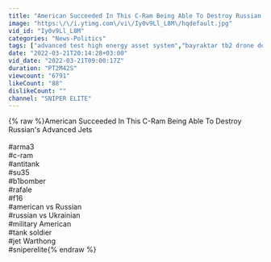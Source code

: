 ```yaml
---
title: "American Succeeded In This C-Ram Being Able To Destroy Russian's Advanced Jets"
image: "https:\/\/i.ytimg.com\/vi\/Iy0v9Ll_L8M\/hqdefault.jpg"
vid_id: "Iy0v9Ll_L8M"
categories: "News-Politics"
tags: ["advanced test high energy asset system","bayraktar tb2 drone destroys russian convoy","china destroy aircraft carrier"]
date: "2022-03-21T20:14:28+03:00"
vid_date: "2022-03-21T09:00:17Z"
duration: "PT2M42S"
viewcount: "6791"
likeCount: "88"
dislikeCount: ""
channel: "SNIPER ELITE"
---
```

{% raw %}American Succeeded In This C-Ram Being Able To Destroy Russian's Advanced Jets<br /><br />#arma3 <br />#c-ram<br />#antitank <br />#su35 <br />#b1bomber <br />#rafale <br />#f16 <br />#american vs Russian<br />#russian vs Ukrainian<br />#military American<br />#tank soldier<br />#jet Warthong<br />#sniperelite{% endraw %}
